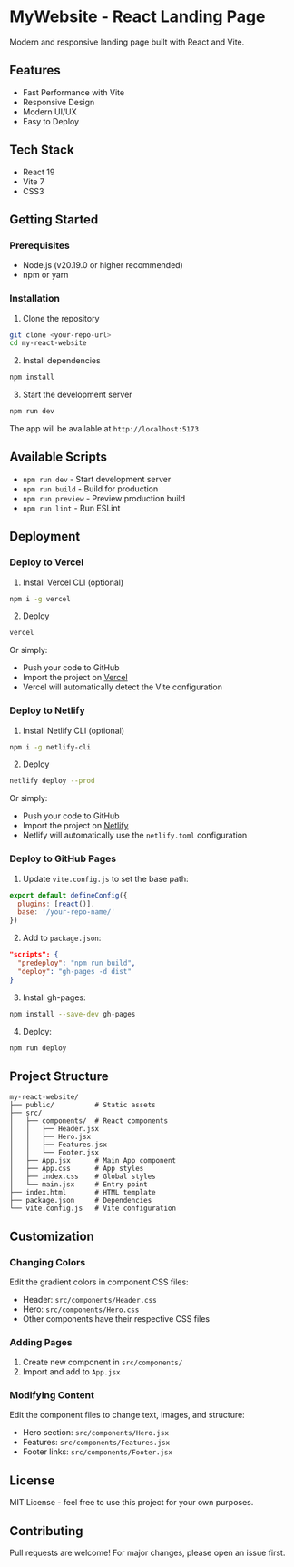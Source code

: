 # MyWebsite - React Landing Page

Modern and responsive landing page built with React and Vite.

## Features

- Fast Performance with Vite
- Responsive Design
- Modern UI/UX
- Easy to Deploy

## Tech Stack

- React 19
- Vite 7
- CSS3

## Getting Started

### Prerequisites

- Node.js (v20.19.0 or higher recommended)
- npm or yarn

### Installation

1. Clone the repository
```bash
git clone <your-repo-url>
cd my-react-website
```

2. Install dependencies
```bash
npm install
```

3. Start the development server
```bash
npm run dev
```

The app will be available at `http://localhost:5173`

## Available Scripts

- `npm run dev` - Start development server
- `npm run build` - Build for production
- `npm run preview` - Preview production build
- `npm run lint` - Run ESLint

## Deployment

### Deploy to Vercel

1. Install Vercel CLI (optional)
```bash
npm i -g vercel
```

2. Deploy
```bash
vercel
```

Or simply:
- Push your code to GitHub
- Import the project on [Vercel](https://vercel.com)
- Vercel will automatically detect the Vite configuration

### Deploy to Netlify

1. Install Netlify CLI (optional)
```bash
npm i -g netlify-cli
```

2. Deploy
```bash
netlify deploy --prod
```

Or simply:
- Push your code to GitHub
- Import the project on [Netlify](https://netlify.com)
- Netlify will automatically use the `netlify.toml` configuration

### Deploy to GitHub Pages

1. Update `vite.config.js` to set the base path:
```js
export default defineConfig({
  plugins: [react()],
  base: '/your-repo-name/'
})
```

2. Add to `package.json`:
```json
"scripts": {
  "predeploy": "npm run build",
  "deploy": "gh-pages -d dist"
}
```

3. Install gh-pages:
```bash
npm install --save-dev gh-pages
```

4. Deploy:
```bash
npm run deploy
```

## Project Structure

```
my-react-website/
├── public/          # Static assets
├── src/
│   ├── components/  # React components
│   │   ├── Header.jsx
│   │   ├── Hero.jsx
│   │   ├── Features.jsx
│   │   └── Footer.jsx
│   ├── App.jsx      # Main App component
│   ├── App.css      # App styles
│   ├── index.css    # Global styles
│   └── main.jsx     # Entry point
├── index.html       # HTML template
├── package.json     # Dependencies
└── vite.config.js   # Vite configuration
```

## Customization

### Changing Colors

Edit the gradient colors in component CSS files:
- Header: `src/components/Header.css`
- Hero: `src/components/Hero.css`
- Other components have their respective CSS files

### Adding Pages

1. Create new component in `src/components/`
2. Import and add to `App.jsx`

### Modifying Content

Edit the component files to change text, images, and structure:
- Hero section: `src/components/Hero.jsx`
- Features: `src/components/Features.jsx`
- Footer links: `src/components/Footer.jsx`

## License

MIT License - feel free to use this project for your own purposes.

## Contributing

Pull requests are welcome! For major changes, please open an issue first.
